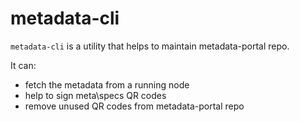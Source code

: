 # metadata-cli

`metadata-cli` is a utility that helps to maintain metadata-portal repo.

It can:

- fetch the metadata from a running node
- help to sign meta\specs QR codes
- remove unused QR codes from metadata-portal repo
